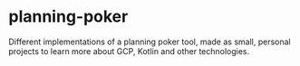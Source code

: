 # planning-poker

Different implementations of a planning poker tool, made as small, personal
projects to learn more about GCP, Kotlin and other technologies.
